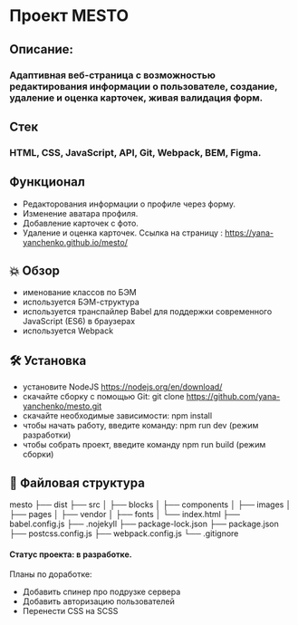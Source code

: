 # Проект MESTO

## Описание:
### Адаптивная веб-страница с возможностью редактирования информации о пользователе, создание, удаление и оценка карточек, живая валидация форм.

## Стек 
### HTML, CSS, JavaScript, API, Git, Webpack, BEM, Figma.

## Функционал
- Редакторования информации о профиле через форму.
- Изменение аватара профиля.
- Добавление карточек с фото.
- Удаление и оценка карточек. 
Ссылка на страницу : https://yana-yanchenko.github.io/mesto/

## 💥 Обзор
- именование классов по БЭМ
- используется БЭМ-структура
- используется транспайлер Babel для поддержки современного JavaScript (ES6) в браузерах
- используется Webpack

## 🛠️ Установка
- установите NodeJS https://nodejs.org/en/download/
- скачайте сборку с помощью Git: git clone https://github.com/yana-yanchenko/mesto.git
- скачайте необходимые зависимости: npm install
- чтобы начать работу, введите команду: npm run dev (режим разработки)
- чтобы собрать проект, введите команду npm run build (режим сборки)

## 📂 Файловая структура
mesto
├── dist
├── src
│   ├── blocks
│   ├── components
│   ├── images
│   ├── pages
│   ├── vendor
│   ├── fonts
│   └── index.html
├── babel.config.js
├── .nojekyll
├── package-lock.json
├── package.json
├── postcss.config.js
├── webpack.config.js
└── .gitignore

#### Статус проекта: в разработке.
Планы по доработке: 
- Добавить спинер про подрузке сервера 
- Добавить авторизацию пользователей 
- Перенести CSS на SCSS
